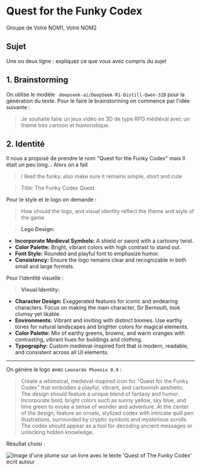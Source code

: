 # Quest for the Funky Codex

Groupe de Votre NOM1, Votre NOM2

## Sujet

Une ou deux ligne : expliquez ce que vous avez compris du sujet

## 1. Brainstorming

On utilise le modèle ` deepseek-ai/DeepSeek-R1-Distill-Qwen-32B` pour la génération du texte.
Pour le faire le brainstorming on commence par l'idée suivante :

> Je souhaite faire un jeux vidéo en 3D de type RPG médiéval avec un thème trés cartoon et humoristique.


## 2. Identité

Il nous a proposé de prendre le nom "Quest for the Funky Codex" mais Il était un peu long... Alors on a fait

> I liked the funky. also make sure it remains simple, short and cute

> Title: The Funky Codex Quest

Pour le style et le logo on demande :

> How should the logo, and visual identity reflect the theme and style of the game

> **Logo Design:**
   - **Incorporate Medieval Symbols:** A shield or sword with a cartoony twist.
   - **Color Palette:** Bright, vibrant colors with high contrast to stand out.
   - **Font Style:** Rounded and playful font to emphasize humor.
   - **Consistency:** Ensure the logo remains clear and recognizable in both small and large formats.

Pour l'identité visuelle :

> **Visual Identity:**
   - **Character Design:** Exaggerated features for iconic and endearing characters. Focus on making the main character, Sir Bernoulli, look clumsy yet likable.
   - **Environments:** Vibrant and inviting with distinct biomes. Use earthy tones for natural landscapes and brighter colors for magical elements.
   - **Color Palette:** Mix of earthy greens, browns, and warm oranges with contrasting, vibrant hues for buildings and clothing.
   - **Typography:** Custom medieval-inspired font that is modern, readable, and consistent across all UI elements.

---

On génère le logo avec `Leonardo Phoenix 0.9` :

> Create a whimsical, medieval-inspired icon for "Quest for the Funky Codex" that embodies a playful, vibrant, and cartoonish aesthetic. The design should feature a unique blend of fantasy and humor. Incorporate bold, bright colors such as sunny yellow, sky blue, and lime green to evoke a sense of wonder and adventure. At the center of the design, feature an ornate, stylized codex with intricate quill pen illustrations, surrounded by cryptic symbols and mysterious scrolls. The codex should appear as a tool for decoding ancient messages or unlocking hidden knowledge.

Résultat choisi :

![Image d'une plume sur un livre avec le texte 'Quest of The Funky Codex' écrit autour](Leonardo_Phoenix_09_Create_a_whimsical_medievalinspired_icon_f_2.jpg)
